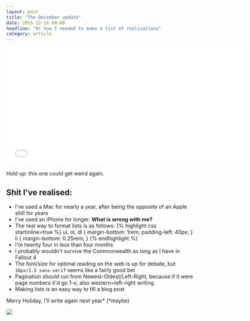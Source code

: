 ```yaml
---
layout: post
title: "The December update"
date: 2015-12-16 00:00
headline: "Or how I needed to make a list of realisations"
category: article
---
```


<iframe width="640" height="315" src="//www.youtube.com/embed/B5YNiCfWC3A" frameborder="0" allowfullscreen="1"> </iframe>

Hold up: this one could get weird again.

## Shit I've realised:

* I've used a Mac for nearly a year, after being the opposite of an Apple shill for years
* I've used an iPhone for longer. **What is wrong with me?**
* The real way to format lists is as follows: {% highlight css startinline=true %}
ul, ol, dl {
  margin-bottom: 1rem;
  padding-left: 40px;
}
li {
  margin-bottom: 0.25rem;
}
{% endhighlight %}
* I'm twenty four in less than four months
* I probably wouldn't survive the Commonwealth as long as I have in Fallout 4
* The font/size for optimal reading on the web is up for debate, but `18px/1.5 sans-serif` seems like a fairly good bet
* Pagination should run from Newest-Oldest/Left-Right, because if it were page numbers it'd go 1-x; also western=left-right writing
* Making lists is an easy way to fill a blog post

Merry Holiday, I'll write again next year* (\*maybe)

![](http://i.imgur.com/Jf9sGwr.png)
